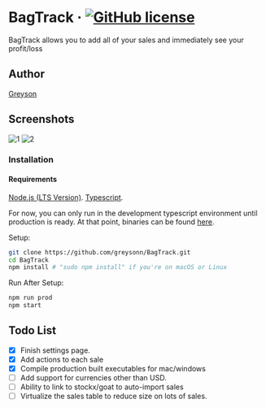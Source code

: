 # BagTrack &middot; [![GitHub license](https://img.shields.io/badge/license-MIT-blue.svg)](https://github.com/greysonn/BagTrack/blob/master/LICENSE)
BagTrack allows you to add all of your sales and immediately see your profit/loss

## Author

[Greyson](https://github.com/greysonn)

## Screenshots
![1](https://i.imgur.com/bKOCEw6.png)
![2](https://i.imgur.com/CGIHstW.png)

### Installation

#### Requirements
[Node.js (LTS Version)](http://nodejs.org/).
[Typescript](https://www.typescriptlang.org/#download-links).

For now, you can only run in the development typescript environment until production is ready. At that point, binaries can be found [here](https://github.com/greysonn/BagTrack/releases).

Setup:

```sh
git clone https://github.com/greysonn/BagTrack.git
cd BagTrack
npm install # "sudo npm install" if you're on macOS or Linux
```

Run After Setup:

```sh
npm run prod
npm start
```


## Todo List
- [X] Finish settings page.
- [X] Add actions to each sale
- [X] Compile production built executables for mac/windows
- [ ] Add support for currencies other than USD.
- [ ] Ability to link to stockx/goat to auto-import sales
- [ ] Virtualize the sales table to reduce size on lots of sales.
